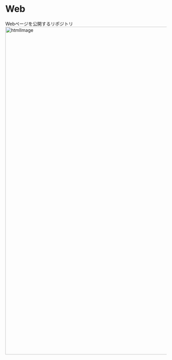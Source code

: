 # Web
Webページを公開するリポジトリ
<img width="1024" height="1024" alt="htmlImage" src="https://github.com/user-attachments/assets/2d49b4e5-fc22-4e4b-be29-822d3febdfa0"/>
